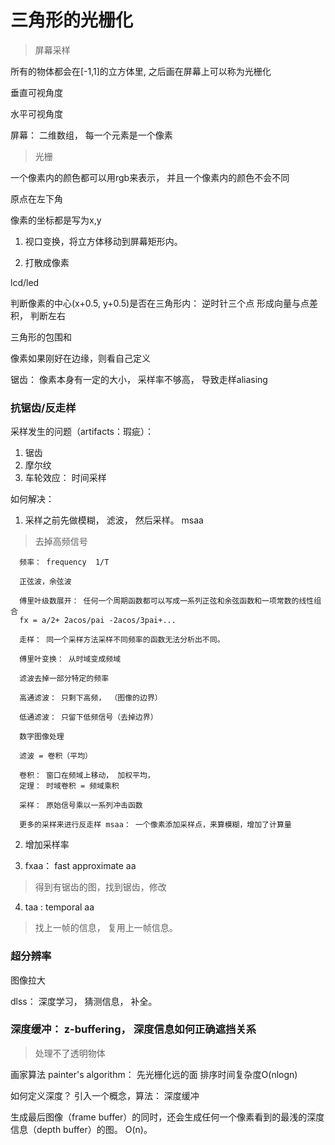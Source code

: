 # 三角形的光栅化
> 屏幕采样

所有的物体都会在[-1,1]的立方体里, 之后画在屏幕上可以称为光栅化

垂直可视角度

水平可视角度

屏幕： 二维数组， 每一个元素是一个像素
> 光栅

一个像素内的颜色都可以用rgb来表示， 并且一个像素内的颜色不会不同

原点在左下角

像素的坐标都是写为x,y

1. 视口变换，将立方体移动到屏幕矩形内。

2. 打散成像素

lcd/led  

判断像素的中心(x+0.5, y+0.5)是否在三角形内： 逆时针三个点 形成向量与点差积， 判断左右

三角形的包围和

像素如果刚好在边缘，则看自己定义

锯齿： 像素本身有一定的大小， 采样率不够高， 导致走样aliasing

### 抗锯齿/反走样

采样发生的问题（artifacts：瑕疵）：

 1. 锯齿
 2. 摩尔纹
 3. 车轮效应： 时间采样


如何解决： 

  1. 采样之前先做模糊， 滤波， 然后采样。 msaa
  > 去掉高频信号

      频率： frequency  1/T

      正弦波，余弦波
      
      傅里叶级数展开： 任何一个周期函数都可以写成一系列正弦和余弦函数和一项常数的线性组合
      fx = a/2+ 2acos/pai -2acos/3pai+...

      走样： 同一个采样方法采样不同频率的函数无法分析出不同。

      傅里叶变换： 从时域变成频域

      滤波去掉一部分特定的频率

      高通滤波： 只剩下高频， （图像的边界）

      低通滤波： 只留下低频信号（去掉边界）

      数字图像处理

      滤波 = 卷积（平均）

      卷积： 窗口在频域上移动， 加权平均，
      定理： 时域卷积 = 频域乘积

      采样： 原始信号乘以一系列冲击函数

      更多的采样来进行反走样 msaa： 一个像素添加采样点，来算模糊，增加了计算量

  2. 增加采样率

  3. fxaa： fast approximate aa
  > 得到有锯齿的图，找到锯齿，修改
  
  4. taa : temporal aa
  > 找上一帧的信息， 复用上一帧信息。

### 超分辨率

图像拉大

dlss： 深度学习， 猜测信息， 补全。

### 深度缓冲： z-buffering， 深度信息如何正确遮挡关系
> 处理不了透明物体

画家算法 painter's algorithm： 先光栅化远的面  排序时间复杂度O(nlogn)

如何定义深度？ 引入一个概念，算法： 深度缓冲

生成最后图像（frame buffer）的同时，还会生成任何一个像素看到的最浅的深度信息（depth buffer）的图。 O(n)。


















